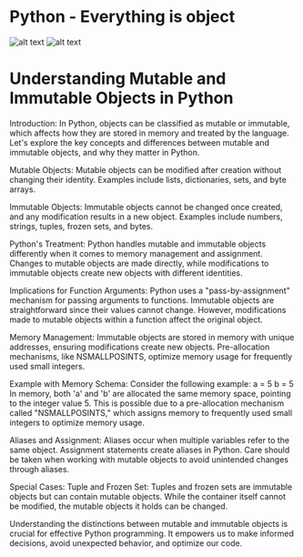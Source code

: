 # Python - Everything is object

![alt text](i[mageURL](https://github.com/NahuelSilva28/holbertonschool-higher_level_programming/blob/main/python-everything_is_object/image-43.png))
![alt text](i[mageURL](https://github.com/NahuelSilva28/holbertonschool-higher_level_programming/blob/main/python-everything_is_object/image-43.png))

# Understanding Mutable and Immutable Objects in Python

Introduction:
In Python, objects can be classified as mutable or immutable, which affects how they are stored in memory and treated by the language. Let's explore the key concepts and differences between mutable and immutable objects, and why they matter in Python.

Mutable Objects:
Mutable objects can be modified after creation without changing their identity. Examples include lists, dictionaries, sets, and byte arrays.

Immutable Objects:
Immutable objects cannot be changed once created, and any modification results in a new object. Examples include numbers, strings, tuples, frozen sets, and bytes.

Python's Treatment:
Python handles mutable and immutable objects differently when it comes to memory management and assignment. Changes to mutable objects are made directly, while modifications to immutable objects create new objects with different identities.

Implications for Function Arguments:
Python uses a "pass-by-assignment" mechanism for passing arguments to functions. Immutable objects are straightforward since their values cannot change. However, modifications made to mutable objects within a function affect the original object.

Memory Management:
Immutable objects are stored in memory with unique addresses, ensuring modifications create new objects. Pre-allocation mechanisms, like NSMALLPOSINTS, optimize memory usage for frequently used small integers.

Example with Memory Schema:
Consider the following example:
a = 5
b = 5
In memory, both 'a' and 'b' are allocated the same memory space, pointing to the integer value 5. This is possible due to a pre-allocation mechanism called "NSMALLPOSINTS," which assigns memory to frequently used small integers to optimize memory usage.

Aliases and Assignment:
Aliases occur when multiple variables refer to the same object. Assignment statements create aliases in Python. Care should be taken when working with mutable objects to avoid unintended changes through aliases.

Special Cases: Tuple and Frozen Set:
Tuples and frozen sets are immutable objects but can contain mutable objects. While the container itself cannot be modified, the mutable objects it holds can be changed.

Understanding the distinctions between mutable and immutable objects is crucial for effective Python programming. It empowers us to make informed decisions, avoid unexpected behavior, and optimize our code.
